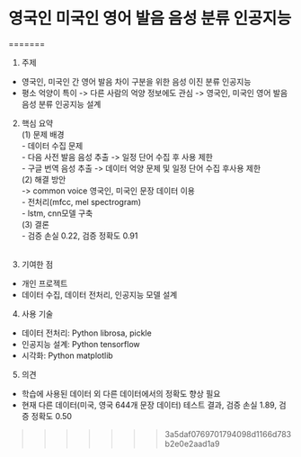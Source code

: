 # 영국인 미국인 영어 발음 음성 분류 인공지능

=======
1. 주제
- 영국인, 미국인 간 영어 발음 차이 구분을 위한 음성 이진 분류 인공지능
- 평소 억양이 특이 -> 다른 사람의 억양 정보에도 관심 -> 영국인, 미국인 영어 발음 음성 분류 인공지능 설계

2. 핵심 요약<br>
  (1) 문제 배경<br>
  \- 데이터 수집 문제<br>
  \- 다음 사전 발음 음성 추출 -> 일정 단어 수집 후 사용 제한<br>
  \- 구글 번역 음성 추출 -> 데이터 억양 문제 및 일정 단어 수집 후사용 제한<br>
  (2) 해결 방안<br>
  -> common voice 영국인, 미국인 문장 데이터 이용<br>
  \- 전처리(mfcc, mel spectrogram)<br>
  \- lstm, cnn모델 구축<br>
  (3) 결론<br>
  \- 검증 손실 0.22, 검증 정확도 0.91<br><br>

3. 기여한 점
- 개인 프로젝트
- 데이터 수집, 데이터 전처리, 인공지능 모델 설계

4. 사용 기술
- 데이터 전처리: Python librosa, pickle
- 인공지능 설계: Python tensorflow
- 시각화: Python matplotlib

5. 의견
- 학습에 사용된 데이터 외 다른 데이터에서의 정확도 향상 필요
- 현재 다른 데이터(미국, 영국 644개 문장 데이터) 테스트 결과, 검증 손실 1.89, 검증 정확도 0.50
>>>>>>> 3a5daf0769701794098d1166d783b2e0e2aad1a9
